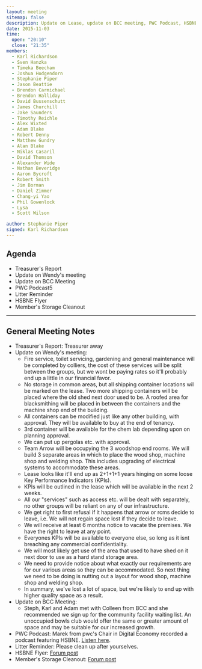 ```yaml
---
layout: meeting
sitemap: false
description: Update on Lease, update on BCC meeting, PWC Podcast, HSBNE Flyer and Member Storage Cleanout. 
date: 2015-11-03
time:
  open: "20:10"
  close: "21:35"
members:
  - Karl Richardson
  - Sven Hanzka
  - Timeka Beecham
  - Joshua Hodgendorn
  - Stephanie Piper
  - Jason Beattie
  - Brendon Carmichael
  - Brendon Halliday
  - David Bussenschutt
  - James Churchill
  - Jake Saunders
  - Timothy Reichle
  - Alex Wixted
  - Adam Blake
  - Robert Denny
  - Matthew Gundry
  - Alan Blake
  - Niklas Casaril
  - David Thomson
  - Alexander Wide
  - Nathan Beveridge
  - Aaron Bycroft
  - Robert Smith
  - Jim Borman
  - Daniel Zimmer
  - Chang-yi Yao
  - Phil Gowenlock
  - Lysa 
  - Scott Wilson

author: Stephanie Piper
signed: Karl Richardson
---
```


## Agenda

  - Treasurer's Report
  - Update on Wendy's meeting
  - Update on BCC Meeting
  - PWC Podcast5
  - Litter Reminder
  - HSBNE Flyer
  - Member's Storage Cleanout

---

## General Meeting Notes

  - Treasurer's Report: Treasurer away
  - Update on Wendy's meeting:  
	- Fire service, toilet servicing, gardening and general maintenance will be completed by colliers, the cost of these services will be split 
	between the groups, but we wont be paying rates so it'll probably end up a little in our financial favor.  
	- No storage in common areas, but all shipping container locations wil be marked on the lease. Two more shipping containers will be placed where the 
	old shed next door used to be. A roofed area for blacksmithing will be placed in between the containers and the machine shop end of the building.  
	-  All containers can be modified just like any other building, with approval. They will be available to buy at the end of tenancy.
	-  3rd container will be available for the chem lab depending upon on planning approval.  	
	-  We can put up pergolas etc. with approval. 
	-  Team Arrow will be occupying the 3 woodshop end rooms. We will build 3 separate areas in which to place the wood shop, machine shop and welding shop. 
	This includes upgrading of electrical systems to accommodate these areas. 
	-  Lease looks like it'll end up as 2+1+1+1 years hinging on some loose Key Performance Indicators (KPIs).
	-  KPIs will be outlined in the lease which will be available in the next 2 weeks.
	-  All our "services" such as access etc. will be dealt with separately, no other groups will be reliant on any of our infrastructure.
	-  We get right to first refusal if it happens that arrow or rcms decide to leave, i.e. We will not regain space lost if they decide to leave. 
	-  We will receive at least 6 months notice to vacate the premises. We have the right to leave at any point.
	-  Everyones KPIs will be available to everyone else, so long as it isnt breaching any commercial confidentiality.
	-  We will most likely get use of the area that used to have shed on it next door to use as a hard stand storage area.  
	-  We need to provide notice about what exactly our requirements are for our various areas so they can be accommodated. 
	So next thing we need to be doing is nutting out a layout for wood shop, machine shop and welding shop.
	-  In summary, we've lost a lot of space, but we're likely to end up with higher quality space as a result. 
  - Update on BCC Meeting:
	- Steph, Karl and Adam met with Colleen from BCC and she recommended we sign up for the community facility waiting list.  An unoccupied bowls club would offer the same or greater amount of space and may be suitable for our increased growth.
  - PWC Podcast:  Marek from pwc's Chair in Digital Economy recorded a podcast featuring HSBNE.  [Listen here](http://www.chairdigitaleconomy.com.au/hackerspace-brisbane-a-hidden-haven-for-makers-on-the-digital-dialogue/).
  - Litter Reminder:  Please clean up after yourselves. 
  - HSBNE Flyer:  [Forum post](http://forum.hsbne.org/t/hsbne-flyer/1280) 
  - Member's Storage Cleanout:  [Forum post](http://forum.hsbne.org/t/members-storage-cleanout/1278)
